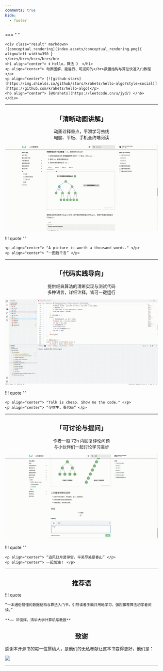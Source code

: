 ```yaml
---
comments: true
hide:
  - footer
---
```


=== " "

    <div class="result" markdown>
    ![conceptual_rendering](index.assets/conceptual_rendering.png){ align=left width=350 }
    </br></br></br></br></br>
    <h1 align="center"> 《 Hello，算法 》 </h1>
    <p align="center"> 动画图解、能运行、可提问的</br>数据结构与算法快速入门教程 </p>
    <p align="center"> [![github-stars](https://img.shields.io/github/stars/krahets/hello-algo?style=social)](https://github.com/krahets/hello-algo)</p>
    <h6 align="center"> [@Krahets](https://leetcode.cn/u/jyd/) </h6>
    </div>

---

<h2 align="center"> 「清晰动画讲解」 </h2>

<p align="center"> 动画诠释重点，平滑学习曲线</br>电脑、平板、手机全终端阅读 </p>

![algorithm_animation](index.assets/animation.gif)

!!! quote ""

    <p align="center"> "A picture is worth a thousand words." </p>
    <p align="center"> “一图胜千言” </p>

---

<h2 align="center"> 「代码实践导向」 </h2>

<p align="center"> 提供经典算法的清晰实现与测试代码</br>多种语言，详细注释，皆可一键运行 </p>

![running_code](index.assets/running_code.gif)

!!! quote ""

    <p align="center"> "Talk is cheap. Show me the code." </p>
    <p align="center"> “少吹牛，看代码” </p>

---

<h2 align="center"> 「可讨论与提问」 </h2>

<p align="center"> 作者一般 72h 内回复评论问题</br>与小伙伴们一起讨论学习进步 </p>

![comment](index.assets/comment.gif)

!!! quote ""

    <p align="center"> “追风赶月莫停留，平芜尽处是春山” </p>
    <p align="center"> 一起加油！ </p>

---

<h2 align="center"> 推荐语 </h2>

!!! quote

    “一本通俗易懂的数据结构与算法入门书，引导读者手脑并用地学习，强烈推荐算法初学者阅读。”

    **—— 邓俊辉，清华大学计算机系教授**

<h2 align="center"> 致谢 </h2>

感谢本开源书的每一位撰稿人，是他们的无私奉献让这本书变得更好，他们是：

<a href="https://github.com/krahets/hello-algo/graphs/contributors">
  <img src="https://contrib.rocks/image?repo=krahets/hello-algo" />
</a>

---
